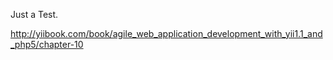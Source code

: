 Just a Test.

http://yiibook.com/book/agile_web_application_development_with_yii1.1_and_php5/chapter-10